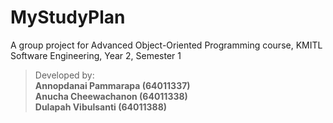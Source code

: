 # MyStudyPlan

A group project for Advanced Object-Oriented Programming course, KMITL Software Engineering, Year 2, Semester 1

> Developed by:<br/>
**Annopdanai Pammarapa (64011337)**<br/>
**Anucha Cheewachanon (64011338)**<br/>
**Dulapah Vibulsanti (64011388)**
